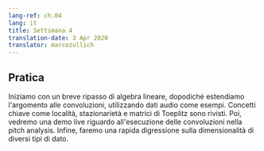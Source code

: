 ```yaml
---
lang-ref: ch.04
lang: it
title: Settimana 4
translation-date: 3 Apr 2020
translator: marcozullich
---
```


## Pratica

Iniziamo con un breve ripasso di algebra lineare, dopodiché estendiamo l'argomento alle convoluzioni, utilizzando dati audio come esempi. Concetti chiave come località, stazionarietà e matrici di Toeplitz sono rivisti. Poi, vedremo una demo live riguardo all'esecuzione delle convoluzioni nella pitch analysis. Infine, faremo una rapida digressione sulla dimensionalità di diversi tipi di dato.
